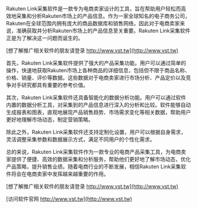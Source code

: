 Rakuten Link采集软件是一款专为电商卖家设计的工具，旨在帮助用户轻松而高效地采集和分析Rakuten市场上的产品信息。作为一家全球知名的电子商务公司，Rakuten在全球范围内拥有庞大的商品数据库和销售网络，因此对于电商卖家来说，准确获取并分析Rakuten市场上的产品信息至关重要。Rakuten Link采集软件正是为了解决这一问题而诞生的。

[想了解推广相关软件的朋友请登录 http://www.vst.tw](http://www.vst.tw)

首先，Rakuten Link采集软件提供了强大的产品采集功能。用户可以通过简单的操作，快速地获取Rakuten市场上各种商品的详细信息，包括但不限于商品名称、价格、销量、评价等数据。这些数据对于电商卖家进行市场分析、产品定价以及竞争对手研究都具有重要的参考价值。

其次，Rakuten Link采集软件还具备智能化的数据分析功能。用户可以通过软件内置的数据分析工具，对采集到的产品信息进行深入的分析和比较。软件能够自动生成报表和图表，直观地展现产品销售趋势、市场需求变化等相关数据，帮助用户更好地理解市场动态，制定营销策略。

除此之外，Rakuten Link采集软件还支持定制化设置，用户可以根据自身需求，灵活调整采集参数和数据展示方式，满足不同用户的个性化需求。

总的来说，Rakuten Link采集软件作为一款专业的电商产品采集工具，为电商卖家提供了便捷、高效的数据采集和分析服务，帮助他们更好地了解市场动态，优化产品策略，提升销售业绩。随着电商行业的不断发展，相信Rakuten Link采集软件将会在电商卖家中发挥越来越重要的作用。

[想了解推广相关软件的朋友请登录 http://www.vst.tw](http://www.vst.tw)


[访问软件官网 http://www.vst.tw](http://www.vst.tw)

